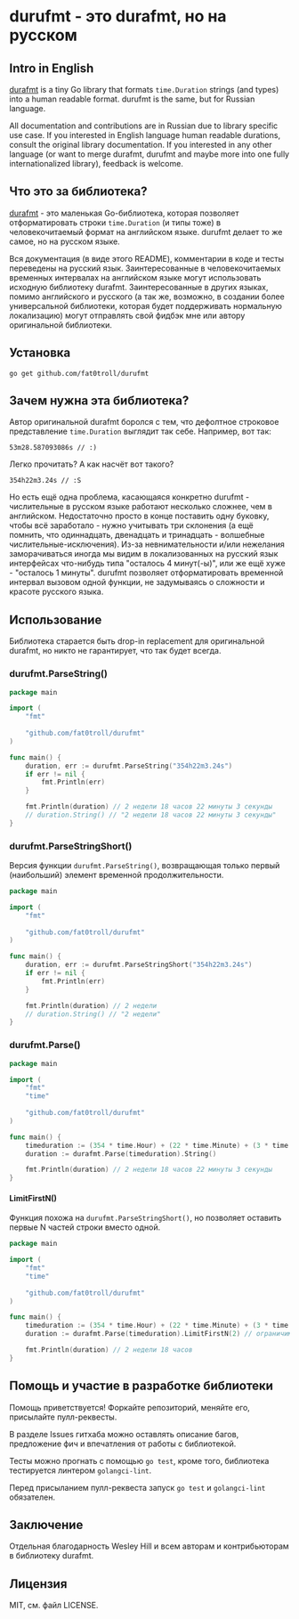 # durufmt - это durafmt, но на русском

## Intro in English

[durafmt](https://github.com/hako/durafmt) is a tiny Go library that formats `time.Duration` strings (and types) into a human readable format. durufmt is the same, but for Russian language.

All documentation and contributions are in Russian due to library specific use case. If you interested in English language human readable durations, consult the original library documentation. If you interested in any other language (or want to merge durafmt, durufmt and maybe more into one fully internationalized library), feedback is welcome.

## Что это за библиотека?

[durafmt](https://github.com/hako/durafmt) - это маленькая Go-библиотека, которая позволяет отформатировать строки `time.Duration` (и типы тоже) в человекочитаемый формат на английском языке. durufmt делает то же самое, но на русском языке.

Вся документация (в виде этого README), комментарии в коде и тесты переведены на русский язык. Заинтересованные в человекочитаемых временных интервалах на английском языке могут использовать исходную библиотеку durafmt. Заинтересованные в других языках, помимо английского и русского (а так же, возможно, в создании более универсальной библиотеки, которая будет поддерживать нормальную локализацию) могут отправлять свой фидбэк мне или автору оригинальной библиотеки.

## Установка

```
go get github.com/fat0troll/durufmt
```

## Зачем нужна эта библиотека?

Автор оригинальной durafmt боролся с тем, что дефолтное строковое представление `time.Duration` выглядит так себе. Например, вот так:

```
53m28.587093086s // :)
```

Легко прочитать? А как насчёт вот такого?

```
354h22m3.24s // :S
```

Но есть ещё одна проблема, касающаяся конкретно durufmt - числительные в русском языке работают несколько сложнее, чем в английском. Недостаточно просто в конце поставить одну буковку, чтобы всё заработало - нужно учитывать три склонения (а ещё помнить, что одиннадцать, двенадцать и тринадцать - волшебные числительные-исключения). Из-за невнимательности и/или нежелания заморачиваться иногда мы видим в локализованных на русский язык интерфейсах что-нибудь типа "осталось 4 минут(-ы)", или же ещё хуже - "осталось 1 минуты". durufmt позволяет отформатировать временной интервал вызовом одной функции, не задумываясь о сложности и красоте русского языка.

## Использование

Библиотека старается быть drop-in replacement для оригинальной durafmt, но никто не гарантирует, что так будет всегда.

### durufmt.ParseString()

```go
package main

import (
	"fmt"
	
	"github.com/fat0troll/durufmt"
)

func main() {
	duration, err := durufmt.ParseString("354h22m3.24s")
	if err != nil {
		fmt.Println(err)
	}

	fmt.Println(duration) // 2 недели 18 часов 22 минуты 3 секунды
	// duration.String() // "2 недели 18 часов 22 минуты 3 секунды"
}
```

### durufmt.ParseStringShort()

Версия функции `durufmt.ParseString()`, возвращающая только первый (наибольший) элемент временной продолжительности.

```go
package main

import (
	"fmt"
	
	"github.com/fat0troll/durufmt"
)

func main() {
	duration, err := durufmt.ParseStringShort("354h22m3.24s")
	if err != nil {
		fmt.Println(err)
	}

	fmt.Println(duration) // 2 недели
	// duration.String() // "2 недели"
}
```

### durufmt.Parse()

```go
package main

import (
	"fmt"
	"time"
	
	"github.com/fat0troll/durufmt"
)

func main() {
	timeduration := (354 * time.Hour) + (22 * time.Minute) + (3 * time.Second)
	duration := durafmt.Parse(timeduration).String()

	fmt.Println(duration) // 2 недели 18 часов 22 минуты 3 секунды
}
```

#### LimitFirstN()

Функция похожа на `durufmt.ParseStringShort()`, но позволяет оставить первые N частей строки вместо одной.

```go
package main

import (
	"fmt"
	"time"
	
	"github.com/fat0troll/durufmt"
)

func main() {
	timeduration := (354 * time.Hour) + (22 * time.Minute) + (3 * time.Second)
	duration := durafmt.Parse(timeduration).LimitFirstN(2) // ограничимся двумя первыми частями

	fmt.Println(duration) // 2 недели 18 часов
}
```

## Помощь и участие в разработке библиотеки

Помощь приветствуется! Форкайте репозиторий, меняйте его, присылайте пулл-реквесты.

В разделе Issues гитхаба можно оставлять описание багов, предложение фич и впечатления от работы с библиотекой.

Тесты можно прогнать с помощью `go test`, кроме того, библиотека тестируется линтером `golangci-lint`.

Перед присыланием пулл-реквеста запуск `go test` и `golangci-lint` обязателен.

## Заключение

Отдельная благодарность Wesley Hill и всем авторам и контрибьюторам в библиотеку durafmt.

## Лицензия

MIT, см. файл LICENSE.

